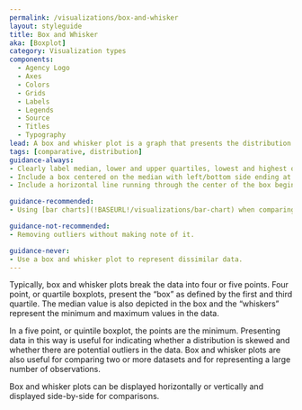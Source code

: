 ```yaml
---
permalink: /visualizations/box-and-whisker
layout: styleguide
title: Box and Whisker
aka: [Boxplot]
category: Visualization types
components:
  - Agency Logo
  - Axes
  - Colors
  - Grids
  - Labels
  - Legends
  - Source
  - Titles
  - Typography
lead: A box and whisker plot is a graph that presents the distribution of a category of data.
tags: [comparative, distribution]
guidance-always:
- Clearly label median, lower and upper quartiles, lowest and highest observations.
- Include a box centered on the median with left/bottom side ending at the lower quartile and right/top side at the upper quartile.
- Include a horizontal line running through the center of the box beginning at the lowest observation and ending at the highest observation

guidance-recommended:
- Using [bar charts](!BASEURL!/visualizations/bar-chart) when comparing large changes in data values.

guidance-not-recommended:
- Removing outliers without making note of it.

guidance-never:
- Use a box and whisker plot to represent dissimilar data.
---
```


<p>
  Typically, box and whisker plots break the data into four or five points. Four point, or quartile boxplots, present the “box” as defined by the first and third quartile. The median value is also depicted in the box and the “whiskers” represent the minimum and maximum values in the data.
</p>
<p>
  In a five point, or quintile boxplot, the points are the minimum. Presenting data in this way is useful for indicating whether a distribution is skewed and whether there are potential outliers in the data. Box and whisker plots are also useful for comparing two or more datasets and for representing a large number of observations. 
</p>
<p>
  Box and whisker plots can be displayed horizontally or vertically and displayed side-by-side for comparisons.
</p>